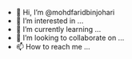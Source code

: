 - 👋 Hi, I’m @mohdfaridbinjohari
- 👀 I’m interested in ...
- 🌱 I’m currently learning ...
- 💞️ I’m looking to collaborate on ...
- 📫 How to reach me ...

<!---
mohdfaridbinjohari/mohdfaridbinjohari is a ✨ special ✨ repository because its `README.md` (this file) appears on your GitHub profile.
You can click the Preview link to take a look at your changes.
--->
